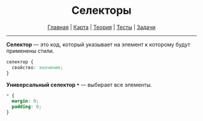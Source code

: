 <div align="center">

# Селекторы

[Главная](https://github.com/dollaween/junior-roadmap/)
|
[Карта](/roadmap/README.md)
|
[Теория](/theory/README.md)
|
[Тесты](/tests/README.md)
|
[Задачи](/tasks/README.md)

</div>

---

**Селектор** — это код, который указывает на элемент к которому будут применены стили.

```css
селектор {
  свойство: значение;
}
```

**Универсальный селектор `*`** — выбирает все элементы.

```css
* {
  margin: 0;
  padding: 0;
}
```
